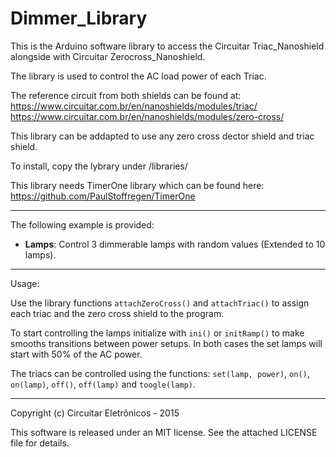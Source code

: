 Dimmer_Library
=======================

This is the Arduino software library to access the Circuitar Triac_Nanoshield alongside with Circuitar Zerocross_Nanoshield.

The library is used to control the AC load power of each Triac.

The reference circuit from both shields can be found at: 
    https://www.circuitar.com.br/en/nanoshields/modules/triac/ 
    https://www.circuitar.com.br/en/nanoshields/modules/zero-cross/

This library can be addapted to use any zero cross dector shield and triac shield.

To install, copy the lybrary under <arduinoSketchFolder>/libraries/

This library needs TimerOne library which can be found here: https://github.com/PaulStoffregen/TimerOne

---

The following example is provided:

- **Lamps**: Control 3 dimmerable lamps with random values (Extended to 10 lamps).


---

Usage:

Use the library functions `attachZeroCross()` and `attachTriac()` to assign each triac and the zero cross shield to the program.

To start controlling the lamps initialize with `ini()` or `initRamp()` to make smooths transitions between power setups. In both cases the set lamps will start with 50% of the AC power.

The triacs can be controlled using the functions: `set(lamp, power)`, `on()`, `on(lamp)`, `off()`, `off(lamp)` and `toogle(lamp)`.


---

Copyright (c) Circuitar Eletrônicos - 2015

This software is released under an MIT license. See the attached LICENSE file for details.